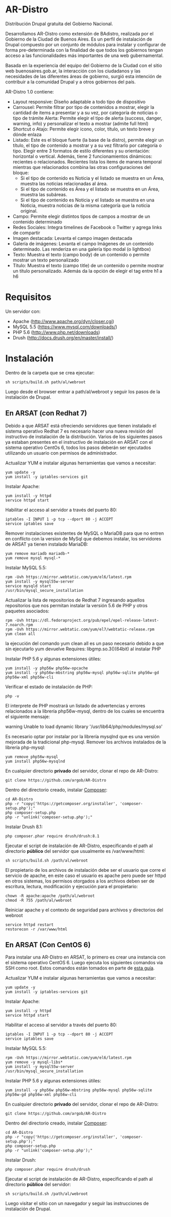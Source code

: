 # AR-Distro

Distribución Drupal gratuita del Gobierno Nacional.

Desarrollamos AR-Distro como extensión de BAdistro, realizada por el Gobierno de la Ciudad de Buenos Aires. Es un perfil de instalación de Drupal compuesto por un conjunto de módulos para instalar y configurar de forma pre-determinada con la finalidad de que todos los gobiernos tengan acceso a las funcionalidades más importantes de una web gubernamental. 

Basada en la experiencia del equipo del Gobierno de la Ciudad con el sitio web buenosaires.gob.ar, la interacción con los ciudadanos y las necesidades de las diferentes áreas de gobierno, surgió esta intención de contribuir a la comunidad Drupal y a otros gobiernos del país.

AR-Distro 1.0 contiene:

* Layout responsive: Diseño adaptable a todo tipo de dispositivo
* Carrousel: Permite filtrar por tipo de contenidos a mostrar, elegir la cantidad de items a presentar y a su vez, por categoría de noticias o tipo de trámite
Alerta: Permite elegir el tipo de alerta (success, danger, warning, info) y personalizar el texto a mostrar (admite full html)
* Shortcut o Atajo: Permite elegir icono, color, título, un texto breve y dónde enlaza
* Listado: Este es el bloque fuerte (la base de la distro), permite elegir un título, el tipo de contenido a mostrar y a su vez filtrarlo por categoría o tipo. Elegir entre 3 formatos de estilo diferentes y su orientación: horizontal o vertical. Además, tiene 2 funcionamientos dinámicos: recientes o relacionados. Recientes lista los items de manera temporal mientras que relacionados combina las otras configuraciones del bloque:
  * Si el tipo de contenido es Noticia y el listado se muestra en un Área, muestra las noticias relacionadas al área.
  * Si el tipo de contenido es Área y el listado se muestra en un Área, muestra las subáreas.
  * Si el tipo de contenido es Noticia y el listado se muestra en una Noticia, muestra noticias de la misma categoría que la noticia original.
* Campo: Permite elegir distintos tipos de campos a mostrar de un contenido determinado
* Redes Sociales: Integra timelines de Facebook o Twitter y agrega links de compartir
* Imagen destacada: Levanta el campo imagen destacada
* Galería de imágenes: Levanta el campo Imágenes de un contenido determinado. Las renderiza en una galería tipo modal (o lightbox)
* Texto: Muestra el texto (campo body) de un contenido o permite mostrar un texto personalizado
* Título: Muestra el texto (campo title) de un contenido o permite mostrar un título personalizado. Además da la opción de elegir el tag entre h1 a h6

# Requisitos

Un servidor con:

* Apache (http://www.apache.org/dyn/closer.cgi)
* MySQL 5.5 (https://www.mysql.com/downloads/)
* PHP 5.6 (http://www.php.net/downloads)
* Drush (http://docs.drush.org/en/master/install/)

# Instalación

Dentro de la carpeta que se crea ejecutar:

    sh scripts/build.sh path/al/webroot

Luego desde el browser entrar a path/al/webroot y seguir los pasos de la instalación de Drupal.

## En ARSAT (con Redhat 7)

Debido a que ARSAT está ofreciendo servidores que tienen instalado el sistema operativo Redhat 7 es necesario hacer una nueva revisión del instructivo de instalación de la distribución. Varios de los siguientes pasos ya estaban presentes en el instructivo de instalación en ARSAT con el sistema operativo CentOs 6, todos los pasos deberán ser ejecutados utilizando un usuario con permisos de administrador. 

Actualizar YUM e instalar algunas herramientas que vamos a necesitar:

    yum update -y
    yum install -y iptables-services git

Instalar Apache:

    yum install -y httpd
    service httpd start

Habilitar el acceso al servidor a través del puerto 80:

    iptables -I INPUT 1 -p tcp --dport 80 -j ACCEPT
    service iptables save

Remover instalaciones existentes de MySQL o MariaDB para que no entren en conflicto con la version de MySql que debemos instalar, los servidores de ARSAT ya tienen instalado MariaDB:

    yum remove mariadb mariadb-*
    yum remove mysql mysql-*

Instalar MySQL 5.5:

    rpm -Uvh https://mirror.webtatic.com/yum/el6/latest.rpm
    yum install -y mysql55w-server
    service mysqld start
    /usr/bin/mysql_secure_installation

Actualizar la lista de repositorios de Redhat 7 ingresando aquellos repositorios que nos permitan instalar la versión 5.6 de PHP y otros paquetes asociados:

    rpm -Uvh https://dl.fedoraproject.org/pub/epel/epel-release-latest-7.noarch.rpm
    rpm -Uvh https://mirror.webtatic.com/yum/el7/webtatic-release.rpm
    yum clean all

la ejecución del comando yum clean all es un paso necesario debido a que sin ejecutarlo yum devuelve Requires: libgmp.so.3()(64bit) al instalar PHP

Instalar PHP 5.6 y algunas extensiones útiles:

    yum install -y php56w php56w-opcache
    yum install -y php56w-mbstring php56w-mysql php56w-sqlite php56w-gd php56w-xml php56w-cli

Verificar el estado de instalación de PHP:

    php -v

El interprete de PHP mostrará un listado de advertencias y errores relacionados a la librería php56w-mysql, dentro de los cuales se encuentra el siguiente mensaje:

warning Unable to load dynamic library '/usr/lib64/php/modules/mysql.so'

Es necesario optar por instalar por la librería mysqlnd que es una versión mejorada de la tradicional php-mysql. Remover los archivos instalados de la librería php-mysql:

    yum remove php56w-mysql
    yum install php56w-mysqlnd

En cualquier directorio **privado** del servidor, clonar el repo de AR-Distro:

    git clone https://github.com/argob/AR-Distro

Dentro del directorio creado, instalar [Composer](https://getcomposer.org/download/):

    cd AR-Distro
    php -r "copy('https://getcomposer.org/installer', 'composer-setup.php');"
    php composer-setup.php
    php -r "unlink('composer-setup.php');"

Instalar Drush 8.1:

    php composer.phar require drush/drush:8.1

Ejecutar el script de instalación de AR-Distro, especificando el path al directorio **público** del servidor que usualmente es  /var/www/html:

    sh scripts/build.sh /path/al/webroot

El propietario de los archivos de instalación debe ser el usuario que corre el servicio de apache, en este caso el usuario es apache pero puede ser httpd en otros sistemas, los permisos otorgados a los archivos deben ser de escritura, lectura, modificación y ejecución para el propietario:

    chown -R apache:apache /path/al/webroot
    chmod -R 755 /path/al/webroot

Reiniciar apache y el contexto de seguridad para archivos y directorios del webroot

    service httpd restart
    restorecon -r /var/www/html

## En ARSAT (Con CentOS 6)

Para instalar una AR-Distro en ARSAT, lo primero es crear una instancia con el sistema operativo CentOS 6. Luego ejecuta los siguientes comandos via SSH como root. Estos comandos están tomados en parte de [esta guía](https://extravm.com/billing/knowledgebase/34/Install-LAMP-on-CentOS-6-MySQL-55-PHP-56.html).

Actualizar YUM e instalar algunas herramientas que vamos a necesitar:

    yum update -y
    yum install -y iptables-services git

Instalar Apache:

    yum install -y httpd
    service httpd start

Habilitar el acceso al servidor a través del puerto 80:

    iptables -I INPUT 1 -p tcp --dport 80 -j ACCEPT
    service iptables save

Instalar MySQL 5.5:

    rpm -Uvh https://mirror.webtatic.com/yum/el6/latest.rpm
    yum remove -y mysql-libs*
    yum install -y mysql55w-server
    /usr/bin/mysql_secure_installation

Instalar PHP 5.6 y algunas extensiones útiles:

    yum install -y php56w php56w-mbstring php56w-mysql php56w-sqlite php56w-gd php56w-xml php56w-cli

En cualquier directorio **privado** del servidor, clonar el repo de AR-Distro:

    git clone https://github.com/argob/AR-Distro

Dentro del directorio creado, instalar [Composer](https://getcomposer.org/download/):

    cd AR-Distro
    php -r "copy('https://getcomposer.org/installer', 'composer-setup.php');"
    php composer-setup.php
    php -r "unlink('composer-setup.php');"

Instalar Drush:

    php composer.phar require drush/drush

Ejecutar el script de instalación de AR-Distro, especificando el path al directorio **público** del servidor:

    sh scripts/build.sh /path/al/webroot

Luego visitar el sitio con un navegador y seguir las instrucciones de instalación de Drupal.

